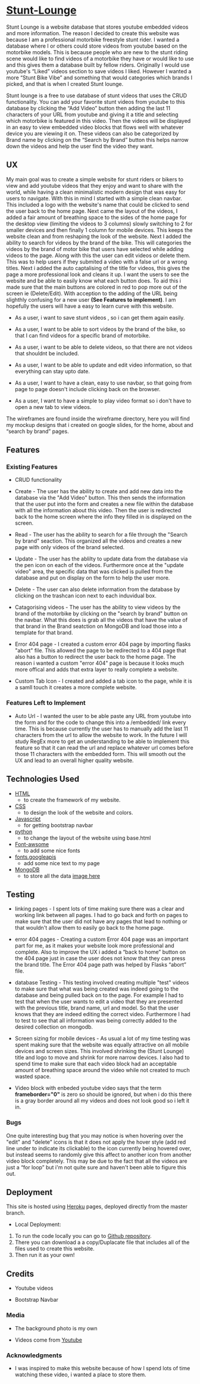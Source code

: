 # [Stunt-Lounge](https://stunt-lounge.herokuapp.com/)

Stunt Lounge is a website database that stores youtube embedded videos and more information. The reason I decided to create this website was because I am a professional motorbike freestyle stunt rider. I wanted a database where I or others could store videos from youtube based on the motorbike models. This is because people who are new to the stunt riding scene would like to find videos of a motorbike they have or would like to use and this gives them a database built by fellow riders. Originally I would use youtube's “Liked” videos section to save videos I liked. However I wanted a more “Stunt Bike Vibe” and something that would categories which brands I picked, and that is when I created Stunt lounge. 

Stunt lounge is a free to use database of stunt videos that uses the CRUD functionality. You can add your favorite stunt videos from youtube to this database by clicking the “Add Video” button then adding the last 11 characters of your URL from youtube and giving it a title and selecting which motorbike is featured in this video. Then the videos will be displayed in an easy to view embedded video blocks that flows well with whatever device you are viewing it on. These videos can also be categorized by Brand name by clicking on the “Search by Brand” button this helps narrow down the videos and help the user find the video they want. 


 
## UX

My main goal was to create a simple website for stunt riders or bikers to view and add youtube videos that they enjoy and want to share with the world, while having a clean minimalistic modern design that was easy for users to navigate. With this in mind I started with a simple clean navbar. This included a logo with the website's name that could be clicked to send the user back to the home page. Next came the layout of the videos, I added a fair amount of breathing space to the sides of the home page for the desktop view (limiting the videos to 3 columns) slowly switching to 2 for smaller devices and then finally 1 column for mobile devices. This keeps the website clean and from reshaping the look of the website. Next I added the ability to search for videos by the brand of the bike. This will categories the videos by the brand of motor bike that users have selected while adding videos to the page. Along with this the user can edit videos or delete them. This was to help users if they submited a video with a false url or a wrong titles. Next i added the auto captalising of the title for videos, this gives the page a more professional look and cleans it up. I want the users to see the website and be able to easily know what each button does. To aid this i made sure that the main buttons are colored in red to pop more out of the screen ie (Delete/Edit). With acception to the adding of the URL being slighthly confusing for a new user **(See Features to implement)**. I am hopefully the users will have a easy to learn curve with this website.  


- As a user, i want to save stunt videos , so i can get them again easily.

- As a user, I want to be able to sort videos by the brand of the bike, so that I can find videos for a specific brand of motorbike.

- As a user, i want to be able to delete videos, so that there are not videos that shouldnt be included.

- As a user, I want to be able to update and edit video information, so that everything can stay upto date.

- As a user, I want to have a clean, easy to use navbar, so that going from page to page doesn't include clicking back on the browser. 

- As a user, I want to have a simple to play video format so i don't have to open a new tab to view videos.


The wireframes are found inside the wireframe directory, here you will find my mockup designs that i created on google slides, for the home, about and “search by brand” pages.

## Features
 
### Existing Features

- CRUD functionality 

- Create - The user has the ability to create and add new data into the database via the "Add Video" button. This then sends the information
that the user put into the form and creates a new file within the database with all the information about this video. Then the user is redirected back to the home 
screen where the info they filled in is displayed on the screen. 

- Read - The user has the ability to search for a file through the "Search by brand" seaction. This organized all the videos and creates a new page with only 
videos of the brand selected.

- Update - The user has the ablilty to update data from the database via the pen icon on each of the videos. Furthermore once at the "update video"
area, the specific data that was clicked is pulled from the database and put on display on the form to help the user more.

- Delete - The user can also delete information from the database by clicking on the trashcan icon next to each induvidual box.

- Catagorising videos - The user has the ability to view videos by the brand of the motorbike by clicking on the "search by brand" button on the navbar. What this does is grab all the videos that have the value of that brand in the Brand seatction on MongoDB and load those into a template for that brand.

- Error 404 page - I created a custom error 404 page by importing flasks "abort" file. This allowed the page to be redirected to a 404 page that also has a button to redirect the user back to the home page. The reason i wanted a custom "error 404" page is because it looks much more offical and adds that extra layer to really complete a website.  

- Custom Tab Icon - I created and added a tab icon to the page, while it is a samll touch it creates a more complete website.

### Features Left to Implement

- Auto Url - I wanted the user to be able paste any URL from youtube into the form and for the code to change this into a /embedded/ link every time. This is because currently the user has to manually add the last 11 characters from the url to allow the website to work. In the future I will study RegEx more to get an understanding to be able to implement this feature so that it can read the url and replace whatever url comes before those 11 characters with the embedded form. This will smooth out the UX and lead to an overall higher quality website.

## Technologies Used

- [HTML](https://en.wikipedia.org/wiki/HTML) 
    - to create the framework of my website.
- [CSS](https://en.wikipedia.org/wiki/Cascading_Style_Sheets)
    - to design the look of the website and colors.
- [Javascript](https://en.wikipedia.org/wiki/JavaScript)
    - for getting bootstrap navbar
- [python](https://www.python.org/) 
    - to change the layout of the website using base.html
- [Font-awsome](http://fontawesome.com/)
    - to add some nice fonts
- [fonts.googleapis](https://fonts.google.com/)
    - add some nice text to my page
- [MongoDB](https://www.mongodb.com/)
    - to store all the data [image here](static/images/Mongodb.png)

## Testing

- linking pages - I spent lots of time making sure there was a clear and working link between all pages. I had to go back and forth on pages to make sure that the user did not have any pages that lead to nothing or that wouldn't allow them to easily go back to the home page.

- error 404 pages -  Creating a custom Error 404 page was an important part for me, as it makes your website look more professional and complete. Also to improve the UX i added a “back to home” button on the 404 page just in case the user does not know that they can press the brand title. The Error 404 page path was helped by Flasks “abort” file.

- database Testing - This testing involved creating multiple "test" videos to make sure that what was being created was indeed going to the database and being pulled back on to the page. For example I had to test that when the user wants to edit a video that they are presented with the previous title, brand name, url and model. So that the user knows that they are indeed editing the correct video. Furthermore I had to test to see that all information was being correctly added to the desired collection on mongodb. 

- Screen sizing for mobile devices - As usual a lot of my time testing was spent making sure that the website was equally attractive on all mobile devices and screen sizes. This involved shrinking the (Stunt Lounge) title and logo to move and shrink for more narrow devices. I also had to spend time to make sure that each video block had an acceptable amount of breathing space around the video while not created to much wasted space.

- Video block with enbeded youtube video says that the term **frameborder="0"** is zero so should be ignored, but when i do this there is a gray border around all my videos and does not look good so i left it in.

### Bugs

One quite interesting bug that you may notice is when hovering over the "edit" and "delete" icons is that it does not apply the hover style (add red line under to indicate its clickable) to the icon currently being hovered over, but instead seems to randomly give this affect to another icon from another video block completely. This may be due to the fact that all the videos are just a “for loop” but i'm not quite sure and haven't been able to figure this out.

## Deployment

This site is hosted using [Heroku](https://stunt-lounge.herokuapp.com/) pages, deployed directly from the master branch. 

- Local Deployment:
 1. To run the code locally you can go to [Github repository](https://github.com/mauroindigne/Stunt-Lounge).
 2. There you can download a a copy/Duplacate file that includes all of the files used to create this website.
 3. Then run it as your own! 


## Credits

- Youtube videos

- Bootstrap Navbar


### Media

- The background photo is my own

- Videos come from [Youtube](https://www.youtube.com/)

### Acknowledgments

- I was inspired to make this website because of how I spend lots of time watching these video, i wanted a place to store them.